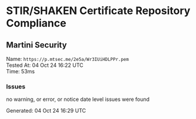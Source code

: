 # STIR/SHAKEN Certificate Repository Compliance

## Martini Security

Name: `https://p.mtsec.me/2e5a/Wr3IUiHDLPPr.pem`\
Tested At: 04 Oct 24 16:22 UTC\
Time: 53ms

### Issues

no warning, or error, or notice date level issues were found

Generated: 04 Oct 24 16:29 UTC